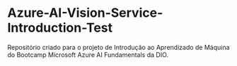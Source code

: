 # Azure-AI-Vision-Service-Introduction-Test
Repositório criado para o projeto de Introdução ao Aprendizado de Máquina do Bootcamp Microsoft Azure AI Fundamentals da DIO.
